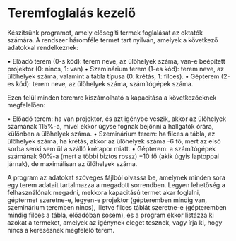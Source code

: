 Teremfoglalás kezelő
===============


Készítsünk programot, amely elősegíti termek foglalását az oktatók számára. A rendszer
háromféle termet tart nyilván, amelyek a következő adatokkal rendelkeznek:

• Előadó terem (0-s kód): terem neve, az ülőhelyek száma, van-e beépített projektor
(0: nincs, 1: van)
• Szeminárium terem (1-es kód): terem neve, az ülőhelyek száma, valamint a tábla
típusa (0: krétás, 1: filces).
• Gépterem (2-es kód): terem neve, az ülőhelyek száma, számítógépek száma.

Ezen felül minden teremre kiszámolható a kapacitása a következőeknek megfelelően:

• Előadó terem: ha van projektor, és azt igénybe veszik, akkor az ülőhelyek
számának 115%-a, mivel ekkor úgyse fognak bejönni a hallgatók órára, különben
a ülőhelyek száma.
• Szeminárium terem: ha filces a tábla, az ülőhelyek száma, ha krétás, akkor az
ülőhelyek száma -6 fő, mert az első sorba senki sem ül a szálló krétapor miatt.
• Gépterem: a számítógépek számának 90%-a (mert a többi biztos rossz) +10 fő
(akik úgyis laptoppal járnak), de maximálisan az ülőhelyek száma.

A program az adatokat szöveges fájlból olvassa be, amelynek minden sora egy terem
adatait tartalmazza a megadott sorrendben. Legyen lehetőség a felhasználónak megadni,
mekkora kapacitású termet akar foglalni, géptermet szeretne-e, legyen-e projektor
(gépteremben mindig van, szeminárium teremben nincs), illetve filces táblát szeretne-e
(gépteremben mindig filces a tábla, előadóban sosem), és a program ekkor listázza ki
azokat a termeket, amelyek az igénynek eleget tesznek, vagy írja ki, hogy nincs a
keresésnek megfelelő terem.
